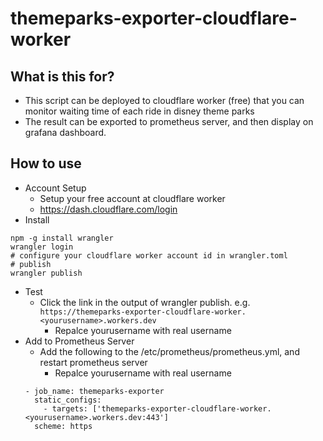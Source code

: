 # themeparks-exporter-cloudflare-worker

## What is this for?
* This script can be deployed to cloudflare worker (free) that you can monitor waiting time of each ride in disney theme parks
* The result can be exported to prometheus server, and then display on grafana dashboard.
## How to use
* Account Setup
  * Setup your free account at cloudflare worker
  * https://dash.cloudflare.com/login
* Install
```
npm -g install wrangler
wrangler login
# configure your cloudflare worker account id in wrangler.toml
# publish
wrangler publish
```
* Test
  * Click the link in the output of wrangler publish. e.g. `https://themeparks-exporter-cloudflare-worker.<yourusername>.workers.dev`
    * Repalce yourusername with real username
* Add to Prometheus Server
  * Add the following to the /etc/prometheus/prometheus.yml, and restart prometheus server
    * Repalce yourusername with real username
  ```
  - job_name: themeparks-exporter
    static_configs:
      - targets: ['themeparks-exporter-cloudflare-worker.<yourusername>.workers.dev:443']
    scheme: https
  ```